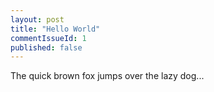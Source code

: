 ```yaml
---
layout: post
title: "Hello World"
commentIssueId: 1
published: false
---
```


The quick brown fox jumps over the lazy dog...
